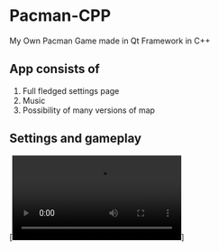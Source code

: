 # Pacman-CPP
 My Own Pacman Game made in Qt Framework in C++

## App consists of
1. Full fledged settings page
2. Music
3. Possibility of many versions of map

## Settings and gameplay

[![Watch the video](./ReadmeMP4/gameplay.mp4)]

